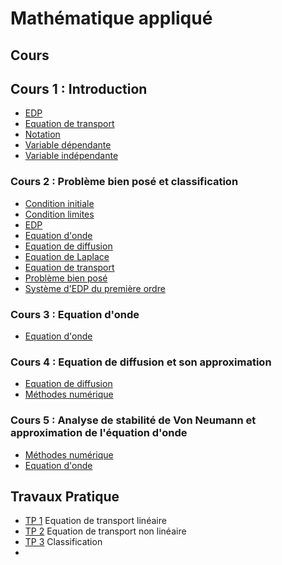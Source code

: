 # Mathématique appliqué

## Cours

## Cours 1 : Introduction

- [EDP](Notion/EDP.md)
- [Equation de transport](Notion/Equation%20de%20transport.md)
- [Notation](Notion/Notation.md)
- [Variable dépendante](Notion/Variable%20dépendante.md)
- [Variable indépendante](Notion/Variable%20indépendante.md)

### Cours 2 : Problème bien posé et classification

- [Condition initiale](Notion/Condition%20initiale.md)
- [Condition limites](Notion/Condition%20limites.md)
- [EDP](Notion/EDP.md)
- [Equation d'onde](Notion/Equation%20d'onde.md)
- [Equation de diffusion](Notion/Equation%20de%20diffusion.md)
- [Equation de Laplace](Notion/Equation%20de%20Laplace.md)
- [Equation de transport](Notion/Equation%20de%20transport.md)
- [Problème bien posé](Notion/Problème%20bien%20posé.md)
- [Système d'EDP du première ordre](Notion/Système%20d'EDP%20du%20première%20ordre.md)

### Cours 3 : Equation d'onde

- [Equation d'onde](Notion/Equation%20d'onde.md)

### Cours 4 : Equation de diffusion et son approximation

- [Equation de diffusion](Notion/Equation%20de%20diffusion.md)
- [Méthodes numérique](Notion/Méthodes%20numérique.md)

### Cours 5 : Analyse de stabilité de Von Neumann et approximation de l'équation d'onde

- [Méthodes numérique](Notion/Méthodes%20numérique.md)
- [Equation d'onde](Notion/Equation%20d'onde.md)

## Travaux Pratique

- [TP 1](TP/TP%201.md) Equation de transport linéaire
- [TP 2](TP/TP%202.md) Equation de transport non linéaire
- [TP 3](TP/TP%203.md) Classification
- 


